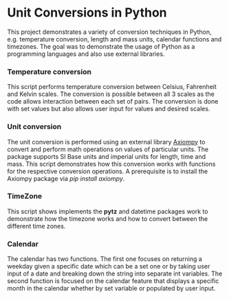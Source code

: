 # Unit Conversions in Python

This project demonstrates a variety of conversion techniques in Python, e.g. temperature conversion, length and mass units, calendar functions and timezones. The goal was to demonstrate the usage of Python as a programming languages and also use external libraries.

### Temperature conversion

This script performs temperature conversion between Celsius, Fahrenheit and Kelvin scales. The conversion is possible between all 3 scales as the code allows interaction between each set of pairs. The conversion is done with set values but also allows user input for values and desired scales.

### Unit conversion

The unit conversion is performed using an external library [Axiompy](https://github.com/ArztKlein/Axiompy) to convert and perform math operations on values of particular units. The package supports SI Base units and imperial units for length, time and mass. This script demonstrates how this conversion works with functions for the respective conversion operations.
A prerequisite is to install the Axiompy package via *pip install axiompy*.

### TimeZone

This script shows implements the **pytz** and datetime packages work to demonstrate how the timezone works and how to convert between the different time zones.

### Calendar

The calendar has two functions. The first one focuses on returning a weekday given a specific date which can be a set one or by taking user input of a date and breaking down the string into separate int variables. The second function is focused on the calendar feature that displays a specific month in the calendar whether by set variable or populated by user input.
